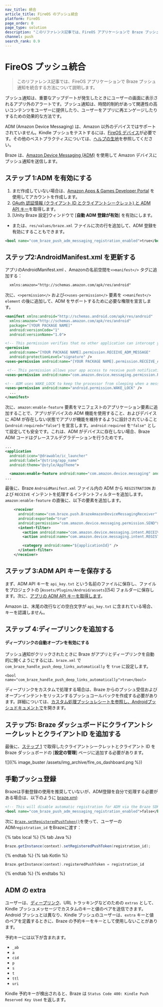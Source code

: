 ```yaml
---
nav_title: 統合
article_title: FireOS のプッシュ統合
platform: FireOS
page_order: 0
page_type: solution
description: "このリファレンス記事では、FireOS アプリケーションで Braze プッシュ通知を統合する方法について説明します。"
channel: push
search_rank: 0.9
---
```


# FireOS プッシュ統合

> このリファレンス記事では、FireOS アプリケーションで Braze プッシュ通知を統合する方法について説明します。

プッシュ通知は、重要なアップデートが発生したときにユーザーの画面に表示されるアプリ外のアラートです。プッシュ通知は、時間的制約があって関連性の高いコンテンツをユーザーに提供したり、ユーザーをアプリに再エンゲージしたりするための効果的な方法です。

ADM (Amazon Device Messaging) は、Amazon 以外のデバイスではサポートされていません。Kindle プッシュをテストするには、[FireOS デバイス](https://developer.amazon.com/appsandservices/apis/engage/device-messaging/tech-docs/04-integrating-your-app-with-adm)が必要です。その他のベストプラクティスについては、[ヘルプの生地]({{site.baseurl}}/developer_guide/platform_integration_guides/android/push_notifications/fireos/troubleshooting/)を参照してください。

Braze は、[Amazon Device Messaging (ADM)](https://developer.amazon.com/public/apis/engage/device-messaging) を使用して Amazon デバイスにプッシュ通知を送信します。

## ステップ 1:ADM を有効にする

1. まだ作成していない場合は、[Amazon Apps & Games Developer Portal](https://developer.amazon.com/public) を使用してアカウントを作成します。
2. [OAuth 認証情報 (クライアント ID とクライアントシークレット) と ADM API キー](https://developer.amazon.com/public/apis/engage/device-messaging/tech-docs/02-obtaining-adm-credentials)を取得します。
3. [Unity Braze 設定]ウィンドウで [**自動 ADM 登録が有効**] を有効にします。 
  - または、`res/values/braze.xml` ファイルに次の行を追加して、ADM 登録を有効にすることもできます。

  ```xml
  <bool name="com_braze_push_adm_messaging_registration_enabled">true</bool>
  ```

## ステップ2:AndroidManifest.xml を更新する

アプリのAndroidManifest.xml 、Amazonの名前空間を`<>manifest</>` タグに追加する：

```xml
  xmlns:amazon="http://schemas.amazon.com/apk/res/android"
```

次に、`<>permission</>` および`<>uses-permission</>` 要素を `<>manifest</> element` の後に追加して、ADM をサポートするために必要な権限を宣言します。

  ```xml
  <manifest xmlns:android="http://schemas.android.com/apk/res/android"
    xmlns:amazon="http://schemas.amazon.com/apk/res/android"
    package="[YOUR PACKAGE NAME]"
    android:versionCode="1"
    android:versionName="1.0">

  <!-- This permission verifies that no other application can intercept your ADM messages. -->
  <permission
    android:name="[YOUR PACKAGE NAME].permission.RECEIVE_ADM_MESSAGE"
    android:protectionLevel="signature" />
  <uses-permission android:name="[YOUR PACKAGE NAME].permission.RECEIVE_ADM_MESSAGE" />

   <!-- This permission allows your app access to receive push notifications from ADM. -->
  <uses-permission android:name="com.amazon.device.messaging.permission.RECEIVE" />

  <!-- ADM uses WAKE_LOCK to keep the processor from sleeping when a message is received. -->
  <uses-permission android:name="android.permission.WAKE_LOCK" />
    ...
  </manifest>
```

次に、`amazon:enable-feature` 要素をマニフェストのアプリケーション要素に追加することで、アプリがデバイスの ADM 機能を使用すること、およびデバイスに ADM が存在しない状態でアプリが機能を維持するように設計されていること (`android:required="false"`) を宣言します。`android:required` を`"false"` として設定しても安全です。これは、ADM がデバイスに存在しない場合、Braze ADM コードはグレースフルデグラデーションを行うためです。

  ```xml
  ...
  <application
    android:icon="@drawable/ic_launcher"
    android:label="@string/app_name"
    android:theme="@style/AppTheme">

    <amazon:enable-feature android:name="com.amazon.device.messaging" android:required="false"/>
  ...
  ```

最後に、Braze `AndroidManifest.xml` ファイル内の ADM から `REGISTRATION` および `RECEIVE` インテントを処理するインテントフィルターを追加します。`amazon:enable-feature` の直後に、以下の要素を追加します。

```xml
    <receiver
      android:name="com.braze.push.BrazeAmazonDeviceMessagingReceiver"
      android:exported="true"
      android:permission="com.amazon.device.messaging.permission.SEND">
      <intent-filter>
        <action android:name="com.amazon.device.messaging.intent.RECEIVE" />
        <action android:name="com.amazon.device.messaging.intent.REGISTRATION" />

        <category android:name="${applicationId}" />
      </intent-filter>
    </receiver>
```

## ステップ 3:ADM API キーを保存する

まず、ADM API キーを `api_key.txt` という名前のファイルに保存し、ファイルをプロジェクトの [`Assets/Plugins/Android/assets`][54] フォルダーに保存します。次に、[アプリの ADM API キーを取得します](https://developer.amazon.com/public/apis/engage/device-messaging/tech-docs/02-obtaining-adm-credentials)。

Amazon は、末尾の改行などの空白文字が `api_key.txt` に含まれている場合、キーを認識しません。

## ステップ 4:ディープリンクを追加する

#### ディープリンクの自動オープンを有効にする

プッシュ通知がクリックされたときに Braze がアプリとディープリンクを自動的に開くようにするには、`braze.xml` で `com_braze_handle_push_deep_links_automatically` を `true` に設定します。

```
<bool name="com_braze_handle_push_deep_links_automatically">true</bool>
```

ディープリンクをカスタムで処理する場合は、Braze からのプッシュ受信およびオープンインテントをリッスンするプッシュコールバックを作成する必要があります。詳細については、[カスタム処理プッシュレシートを参照し、Androidプッシュドキュメントで]({{site.baseurl}}/developer_guide/platform_integration_guides/android/push_notifications/android/integration/standard_integration/#android-push-listener-callback)を開きます。

## ステップ5: Braze ダッシュボードにクライアントシークレットとクライアントID を追加する

最後に、[ステップ 1](#step-1-enable-adm) で取得したクライアントシークレットとクライアント ID を Braze ダッシュボードの [**設定の管理**] ページに追加する必要があります。

![]({% image_buster /assets/img_archive/fire_os_dashboard.png %})

## 手動プッシュ登録

Brazeは手動登録の使用を推奨していないが、ADM登録を自分で処理する必要がある場合は、以下のように [braze.xml](https://developer.amazon.com/public/apis/engage/device-messaging/tech-docs/03-setting-up-adm):

```xml
<!-- This will disable automatic registration for ADM via the Braze SDK-->
<bool name="com_braze_push_adm_messaging_registration_enabled">false</bool>
```
次に [`Braze.setRegisteredPushToken()`](https://braze-inc.github.io/braze-android-sdk/kdoc/braze-android-sdk/com.braze/-braze/registered-push-token.html)を使って、ユーザーのADM`registration_id` をBrazeに渡す：

{% tabs local %}
{% tab Java %}

```java
Braze.getInstance(context).setRegisteredPushToken(registration_id);
```

{% endtab %}
{% tab Kotlin %}

```kotlin
Braze.getInstance(context).registeredPushToken = registration_id
```

{% endtab %}
{% endtabs %}

## ADM の extra

ユーザーは、[ディープリンク]({{site.baseurl}}/developer_guide/platform_integration_guides/android/advanced_use_cases/deep_linking/)、URL トラッキングなどのための `extras` として、Kindle プッシュメッセージでカスタムのキーと値のペアを送信できます。Android プッシュとは異なり、Kindle プッシュのユーザーは、`extra` キーと値のペアを定義するときに、Braze の予約キーをキーとして使用しないことがあります。

予約キーには以下が含まれます。

- `_ab`
- `a`
- `cid`
- `p`
- `s`
- `t`
- `ttl`
- `uri`

Kindle 予約キーが検出されると、Braze は `Status Code 400: Kindle Push Reserved Key Used` を返します。

